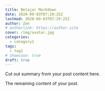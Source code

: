 ```yaml
---
title: Belajar Markdown
date: 2020-09-03T07:29:25Z
lastmod: 2020-09-03T07:29:25Z
author: Zen
# authorlink: https://author.site
cover: /img/avatar.jpg
categories:
  - category1
tags:
  - tag1
# showcase: true
draft: true
---
```


Cut out summary from your post content here.

<!--more-->

The remaining content of your post.
